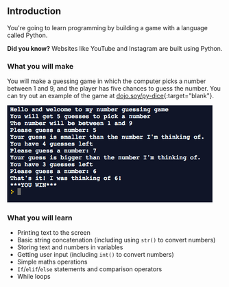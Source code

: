 ## Introduction


You're going to learn programming by building a game with a language called Python.

**Did you know?**
Websites like YouTube and Instagram are built using Python.

### What you will make

You will make a guessing game in which the computer picks a number between 1 and 9, and the player has five chances to guess the number. You can try out an example of the game at [dojo.soy/py-dice](http://dojo.soy/py-dice){:target="blank"}.

![An example run of the game](images/guessTheNumber.png)

<!-- <div class="trinket">
  <iframe allowtransparency="true" width="485" height="402" src="https://trinket.io/embed/python/9e104001e7?outputOnly=true&start=result" frameborder="0"></iframe>
</div> -->

<!-- <div class="trinket">
  <iframe allowtransparency="true" width="485" height="402" src="https://repl.it/@CDF/Number-Guessing-Game?lite=true" frameborder="0"></iframe>
</div> -->

### What you will learn

+ Printing text to the screen
+ Basic string concatenation (including using `str()` to convert numbers)
+ Storing text and numbers in variables
+ Getting user input (including `int()` to convert numbers)
+ Simple maths operations
+ `If`/`elif`/`else` statements and comparison operators 
+ While loops

